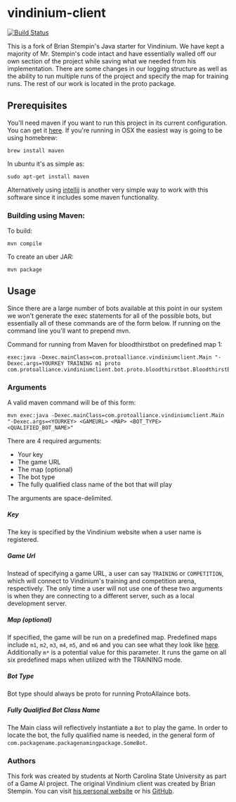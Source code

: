# vindinium-client

[![Build Status](https://travis-ci.org/CSC510-2015-Axitron/maze.svg?branch=master)](https://travis-ci.org/CSC510-2015-Axitron/maze)

This is a fork of Brian Stempin's Java starter for Vindinium.  We have kept a majority of Mr. Stempin's code intact and have essentially walled off our own section of the project while saving what we needed from his implementation.  There are some changes in our logging structure as well as the ability to run multiple runs of the project and specify the map for training runs.  The rest of our work is located in the proto package.

## Prerequisites

You'll need maven if you want to run this project in its current configuration.  You can get it [here](http://maven.apache.org/download.cgi).  If you're running in OSX the easiest way is going to be using homebrew:

`brew install maven`

In ubuntu it's as simple as:

`sudo apt-get install maven`

Alternatively using [intellij](https://www.jetbrains.com/idea/) is another very simple way to work with this software since it includes some maven functionality.

### Building using Maven:

To build:

    mvn compile

To create an uber JAR:

    mvn package
    
## Usage

Since there are a large number of bots available at this point in our system we won't generate the exec statements for all of the possible bots, but essentially all of these commands are of the form below.  If running on the command line you'll want to prepend mvn.

Command for running from Maven for bloodthirstbot on predefined map 1:

    exec:java -Dexec.mainClass=com.protoalliance.vindiniumclient.Main "-Dexec.args=YOURKEY TRAINING m1 proto com.protoalliance.vindiniumclient.bot.proto.bloodthirstbot.BloodthirstBot"

### Arguments

A valid maven command will be of this form:

`mvn exec:java -Dexec.mainClass=com.protoalliance.vindiniumclient.Main "-Dexec.args=<YOURKEY> <GAMEURL> <MAP> <BOT_TYPE> <QUALIFIED_BOT_NAME>"`

There are 4 required arguments:

* Your key
* The game URL
* The map (optional)
* The bot type
* The fully qualified class name of the bot that will play

The arguments are space-delimited.

##### Key
The key is specified by the Vindinium website when a user name is registered.

##### Game Url
Instead of specifying a game URL, a user can say `TRAINING` or `COMPETITION`, which will connect to Vindinium's training and competition arena, respectively.  The only time a user will not use one of these two arguments is when they are connecting to a different server, such as a local development server.

##### Map (optional)
If specified, the game will be run on a predefined map. Predefined maps include `m1`, `m2`, `m3`, `m4`, `m5`, and `m6` and you can see what they look like [here](https://github.com/ornicar/vindinium/blob/master/app/Maps.scala#L15).  Additionally `m*` is a potential value for this parameter.  It runs the game on all six predefined maps when utilized with the TRAINING mode.

##### Bot Type
Bot type should always be proto for running ProtoAllaince bots.

##### Fully Qualified Bot Class Name
The Main class will reflectively instantiate a `Bot` to play the game.  In order to locate the bot, the fully qualified name is needed, in the general form of `com.packagename.packagenamingpackage.SomeBot`.


### Authors
This fork was created by students at North Carolina State University as part of a Game AI project. The original Vindinium client was created by Brian Stempin. You can visit [his personal website](http://brianstempin.com) or his [GitHub](http://github.com/bstempi).
